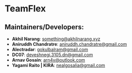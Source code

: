 TeamFlex
===========

Maintainers/Developers:
-----------------------------
* __Akhil Narang__: <something@akhilnarang.xyz>
* __Aniruddh Chandratre__: <aniruddh.chandratre@gmail.com>
* __Alectradar__: <gokulbalram@gmail.com>
* __DC07__: <deveshnegi.3105.dn@gmail.com>
* __Arnav Gosain__: <arn4v@outlook.com>
* __Yagami Raito | KIRA__: <nealgosalia@gmail.com>

